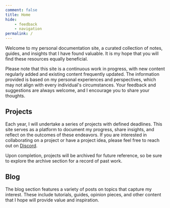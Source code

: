 ```yaml
---
comment: false
title: Home
hide: 
    - feedback
    - navigation
permalink: /
---
```


Welcome to my personal documentation site, a curated collection of notes, guides, and insights that I have found valuable. It is my hope that you will find these resources equally beneficial.  

Please note that this site is a continuous work in progress, with new content regularly added and existing content frequently updated. The information provided is based on my personal experiences and perspectives, which may not align with every individual's circumstances. Your feedback and suggestions are always welcome, and I encourage you to share your thoughts.  

## Projects  

Each year, I will undertake a series of projects with defined deadlines. This site serves as a platform to document my progress, share insights, and reflect on the outcomes of these endeavors. If you are interested in collaborating on a project or have a project idea, please feel free to reach out on <a href="https://discord.gg/cstaDPWghP" target="_blank">Discord</a>.

Upon completion, projects will be archived for future reference, so be sure to explore the archive section for a record of past work.  

## Blog  

The blog section features a variety of posts on topics that capture my interest. These include tutorials, guides, opinion pieces, and other content that I hope will provide value and inspiration.